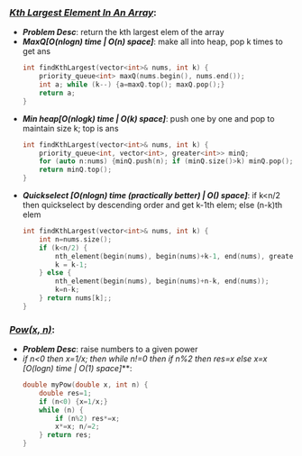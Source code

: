 ### ***[Kth Largest Element In An Array](https://leetcode.com/problems/kth-largest-element-in-an-array/)***:
- ***Problem Desc***: return the kth largest elem of the array
- ***MaxQ[O(nlogn) time | O(n) space]***: make all into heap, pop k times to get ans
  ```cpp
  int findKthLargest(vector<int>& nums, int k) {
      priority_queue<int> maxQ(nums.begin(), nums.end());
      int a; while (k--) {a=maxQ.top(); maxQ.pop();}
      return a;
  }
  ```
- ***Min heap[O(nlogk) time | O(k) space]***: push one by one and pop to maintain size k; top is ans
  ```cpp
  int findKthLargest(vector<int>& nums, int k) {
      priority_queue<int, vector<int>, greater<int>> minQ;
      for (auto n:nums) {minQ.push(n); if (minQ.size()>k) minQ.pop();}
      return minQ.top();
  }
  ```
- ***Quickselect [O(nlogn) time (practically better) | O() space]***: if k<n/2 then quickselect by descending order and get k-1th elem; else (n-k)th elem
  ```cpp
  int findKthLargest(vector<int>& nums, int k) {
      int n=nums.size(); 
      if (k<n/2) {
          nth_element(begin(nums), begin(nums)+k-1, end(nums), greater<int>());
          k = k-1;
      } else {
          nth_element(begin(nums), begin(nums)+n-k, end(nums));
          k=n-k;
      } return nums[k];;
  }
  ```

### ***[Pow(x, n)](https://leetcode.com/problems/powx-n/)***:
- ***Problem Desc***: raise numbers to a given power 
- ***if n<0 then x=1/x; then while n!=0 then if n%2 then res*=x else x*=x [O(logn) time | O(1) space]***:
  ```cpp
  double myPow(double x, int n) {
      double res=1;
      if (n<0) {x=1/x;}
      while (n) {
          if (n%2) res*=x;
          x*=x; n/=2;
      } return res;
  }
  ```
